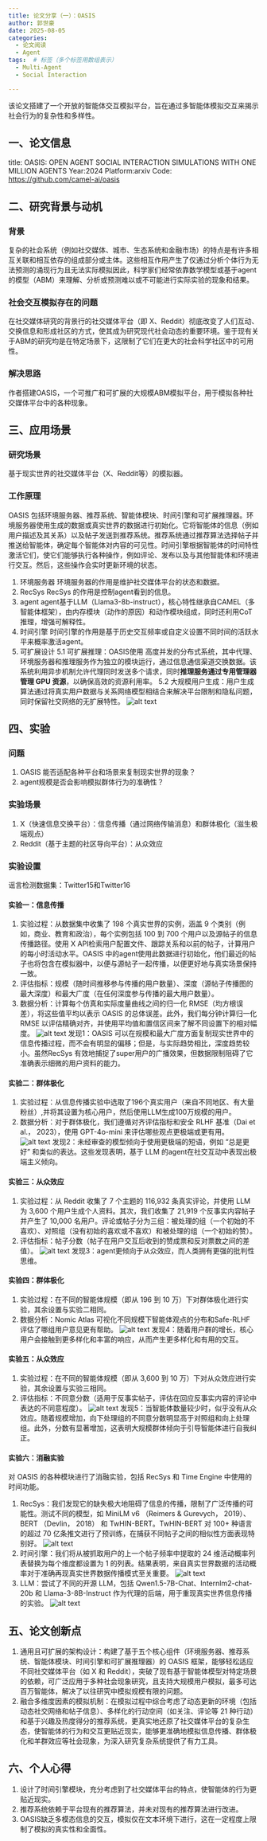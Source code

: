 ```yaml
---
title: 论文分享（一）：OASIS
author: 郭世豪
date: 2025-08-05 
categories:  
  - 论文阅读
  - Agent
tags:  # 标签（多个标签用数组表示）
  - Multi-Agent
  - Social Interaction

---
```


该论文搭建了一个开放的智能体交互模拟平台，旨在通过多智能体模拟交互来揭示社会行为的复杂性和多样性。
<!-- more -->

## 一、论文信息
title: OASIS: OPEN AGENT SOCIAL INTERACTION SIMULATIONS WITH ONE MILLION AGENTS
Year:2024
Platform:arxiv
Code: https://github.com/camel-ai/oasis
## 二、研究背景与动机
### 背景
复杂的社会系统（例如社交媒体、城市、生态系统和金融市场）的特点是有许多相互关联和相互依存的组成部分或主体。这些相互作用产生了仅通过分析个体行为无法预测的涌现行为且无法实际模拟因此，科学家们经常依靠数学模型或基于agent的模型（ABM）来理解、分析或预测难以或不可能进行实际实验的现象和结果。
### 社会交互模拟存在的问题
在社交媒体研究的背景行的社交媒体平台（即 X、Reddit）彻底改变了人们互动、交换信息和形成社区的方式，使其成为研究现代社会动态的重要环境。鉴于现有关于ABM的研究均是在特定场景下，这限制了它们在更大的社会科学社区中的可用性。
### 解决思路
作者搭建OASIS，一个可推广和可扩展的大规模ABM模拟平台，用于模拟各种社交媒体平台中的各种现象。
## 三、应用场景
### 研究场景
基于现实世界的社交媒体平台（X、Reddit等）的模拟器。
### 工作原理
OASIS 包括环境服务器、推荐系统、智能体模块、时间引擎和可扩展推理器。环境服务器使用生成的数据或真实世界的数据进行初始化。它将智能体的信息（例如用户描述及其关系）以及帖子发送到推荐系统。推荐系统通过推荐算法选择帖子并推送给智能体，确定每个智能体对内容的可见性。时间引擎根据智能体的时间特性激活它们，使它们能够执行各种操作，例如评论、发布以及与其他智能体和环境进行交互。然后，这些操作会实时更新环境的状态。

1. 环境服务器
   环境服务器的作用是维护社交媒体平台的状态和数据。
2. RecSys
   RecSys 的作用是控制agent看到的信息。
3. agent
   agent基于LLM（Llama3-8b-instruct），核心特性继承自CAMEL（多智能体框架），由内存模块（动作的原因）和动作模块组成，同时还利用CoT推理，增强可解释性。
4. 时间引擎
   时间引擎的作用是基于历史交互频率或自定义设置不同时间的活跃水平来概率激活agent。
5. 可扩展设计
   5.1 可扩展推理：OASIS使用 高度并发的分布式系统，其中代理、环境服务器和推理服务作为独立的模块运行，通过信息通信渠道交换数据。该系统利用异步机制允许代理同时发送多个请求，同时**推理服务通过专用管理器管理 GPU 资源**，以确保高效的资源利用率。
   5.2 大规模用户生成：用户生成算法通过将真实用户数据与关系网络模型相结合来解决平台限制和隐私问题，同时保留社交网络的无扩展特性。
   ![alt text](/images/OASIS/image.png)
## 四、实验
### 问题
1. OASIS 能否适配各种平台和场景来复制现实世界的现象？
2. agent规模是否会影响模拟群体行为的准确性？
### 实验场景
1. X（快速信息交换平台）：信息传播（通过网络传输消息）和群体极化（滋生极端观点）
2. Reddit（基于主题的社区导向平台）：从众效应
### 实验设置
谣言检测数据集：Twitter15和Twitter16

#### 实验一：信息传播
1. 实验过程：从数据集中收集了 198 个真实世界的实例，涵盖 9 个类别（例如，商业、教育和政治），每个实例包括 100 到 700 个用户以及源帖子的信息传播路径。使用 X API检索用户配置文件、跟踪关系和以前的帖子，计算用户的每小时活动水平。OASIS 中的agent使用此数据进行初始化，他们最近的帖子也将包含在模拟器中，以便与源帖子一起传播，以便更好地与真实场景保持一致。
2. 评估指标：规模（随时间推移参与传播的用户数量）、深度（源帖子传播图的最大深度）和最大广度（在任何深度参与传播的最大用户数量）。
3. 数据分析：计算每个仿真和实际度量曲线之间的归一化 RMSE（均方根误差），将这些值平均以表示 OASIS 的总体误差。此外，我们每分钟计算归一化 RMSE 以评估精确对齐，并使用平均值和置信区间来了解不同设置下的相对幅度。
![alt text](/images/OASIS/image-1.png)
发现1：OASIS 可以在规模和最大广度方面复制现实世界中的信息传播过程，而不会有明显的偏移；但是，与实际趋势相比，深度趋势较小。虽然RecSys 有效地捕捉了super用户的广播效果，但数据限制阻碍了它准确表示细微的用户资料的能力。

#### 实验二：群体极化
1. 实验过程：从信息传播实验中选取了196个真实用户（来自不同地区、有大量粉丝）,并将其设置为核心用户，然后使用LLM生成100万规模的用户。
2. 数据分析：对于群体极化，我们遵循对齐评估指标和安全 RLHF 基准（Dai et al.， 2023），使用 GPT-4o-mini 来评估哪些观点更极端或更有用。
![alt text](/images/OASIS/image-2.png)
发现2：未经审查的模型倾向于使用更极端的短语，例如 “总是更好” 和类似的表达。这些发现表明，基于 LLM 的agent在社交互动中表现出极端主义倾向。
#### 实验三：从众效应
1. 实验过程：从 Reddit 收集了 7 个主题的 116,932 条真实评论，并使用 LLM 为 3,600 个用户生成个人资料。其次，我们收集了 21,919 个反事实内容帖子并产生了 10,000 名用户。评论或帖子分为三组：被处理的组（一个初始的不喜欢）、对照组（没有初始的喜欢或不喜欢）和被处理的组（一个初始的赞）。
2. 评估指标：帖子分数（帖子在用户交互后收到的赞成票和反对票数之间的差值）。
![alt text](/images/OASIS/image-3.png)
发现3：agent更倾向于从众效应，而人类拥有更强的批判性思维。
#### 实验四：群体极化
1. 实验过程：在不同的智能体规模（即从 196 到 10 万）下对群体极化进行实验，其余设置与实验二相同。
2. 数据分析：Nomic Atlas 可视化不同规模下智能体观点的分布和Safe-RLHF 评估了哪组用户意见更有帮助。
![alt text](/images/OASIS/image-4.png)
发现4：随着用户群的增长，核心用户会接触到更多样化和丰富的响应，从而产生更多样化和有用的交互。
#### 实验五：从众效应
1. 实验过程：在不同的智能体规模（即从 3,600 到 10 万）下对从众效应进行实验，其余设置与实验三相同。
2. 评估指标：不同意分数（适用于反事实帖子，评估在回应反事实内容的评论中表达的不同意程度）。
![alt text](/images/OASIS/image-5.png)
发现5：当智能体数量较少时，似乎没有从众效应。随着规模增加，向下处理组的不同意分数明显高于对照组和向上处理组。此外，分数有显著增加，这表明大规模群体倾向于引导智能体进行自我纠正。
#### 实验六：消融实验
对 OASIS 的各种模块进行了消融实验，包括 RecSys 和 Time Engine 中使用的时间功能。
1. RecSys：我们发现它的缺失极大地阻碍了信息的传播，限制了广泛传播的可能性。测试不同的模型，如 MiniLM v6 （Reimers & Gurevych， 2019）、BERT （Devlin， 2018） 和 TwHIN-BERT。TwHIN-BERT 对 100+ 种语言的超过 70 亿条推文进行了预训练，在捕获不同帖子之间的相似性方面表现特别好。
![alt text](/images/OASIS/image-6.png)
2. 时间引擎：我们将从被抓取用户的上一个帖子频率中提取的 24 维活动概率列表替换为每个维度都设置为 1 的列表。结果表明，来自真实世界数据的活动概率对于准确再现真实世界数据传播模式至关重要。
![alt text](/images/OASIS/image-7.png)
3. LLM：尝试了不同的开源 LLM，包括 Qwen1.5-7B-Chat、Internlm2-chat-20b 和 Llama-3-8B-Instruct 作为代理的后端，用于重现真实世界信息传播的实验。
![alt text](/images/OASIS/image-8.png)
## 五、论文创新点
1. 通用且可扩展的架构设计：构建了基于五个核心组件（环境服务器、推荐系统、智能体模块、时间引擎和可扩展推理器）的 OASIS 框架，能够轻松适应不同社交媒体平台（如 X 和 Reddit），突破了现有基于智能体模型对特定场景的依赖，可广泛应用于多种社会现象研究，且支持大规模用户模拟，最多可达百万智能体，解决了以往研究中模拟规模有限的问题。
2. 融合多维度因素的模拟机制：在模拟过程中综合考虑了动态更新的环境（包括动态社交网络和帖子信息）、多样化的行动空间（如关注、评论等 21 种行动）和基于兴趣及热度得分的推荐系统，更真实地还原了社交媒体平台的复杂生态，使智能体的行为和交互更贴近现实，能够更准确地模拟信息传播、群体极化和羊群效应等社会现象，为深入研究复杂系统提供了有力工具。
## 六、个人心得
1. 设计了时间引擎模块，充分考虑到了社交媒体平台的特点，使智能体的行为更贴近现实。
2. 推荐系统依赖于平台现有的推荐算法，并未对现有的推荐算法进行改进。
3. OASIS缺乏多模态信息的交互，模拟仅在文本环境下进行，这在一定程度上限制了模拟的真实性和全面性。